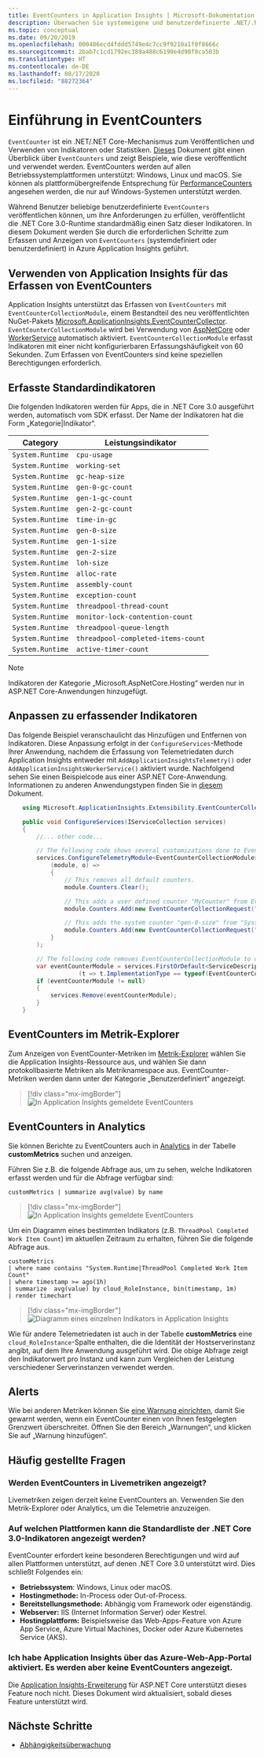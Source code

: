 ```yaml
---
title: EventCounters in Application Insights | Microsoft-Dokumentation
description: Überwachen Sie systemeigene und benutzerdefinierte .NET/.NET Core-EventCounters in Application Insights.
ms.topic: conceptual
ms.date: 09/20/2019
ms.openlocfilehash: 000486ecd4fddd5749e4c7cc9f9210a1f0f8666c
ms.sourcegitcommit: 2bab7c1cd1792ec389a488c6190e4d90f8ca503b
ms.translationtype: HT
ms.contentlocale: de-DE
ms.lasthandoff: 08/17/2020
ms.locfileid: "88272364"
---
```

# <a name="eventcounters-introduction"></a>Einführung in EventCounters

`EventCounter` ist ein .NET/.NET Core-Mechanismus zum Veröffentlichen und Verwenden von Indikatoren oder Statistiken. [Dieses](https://github.com/dotnet/runtime/blob/master/src/libraries/System.Diagnostics.Tracing/documentation/EventCounterTutorial.md) Dokument gibt einen Überblick über `EventCounters` und zeigt Beispiele, wie diese veröffentlicht und verwendet werden. EventCounters werden auf allen Betriebssystemplattformen unterstützt: Windows, Linux und macOS. Sie können als plattformübergreifende Entsprechung für [PerformanceCounters](/dotnet/api/system.diagnostics.performancecounter) angesehen werden, die nur auf Windows-Systemen unterstützt werden.

Während Benutzer beliebige benutzerdefinierte `EventCounters` veröffentlichen können, um ihre Anforderungen zu erfüllen, veröffentlicht die .NET Core 3.0-Runtime standardmäßig einen Satz dieser Indikatoren. In diesem Dokument werden Sie durch die erforderlichen Schritte zum Erfassen und Anzeigen von `EventCounters` (systemdefiniert oder benutzerdefiniert) in Azure Application Insights geführt.

## <a name="using-application-insights-to-collect-eventcounters"></a>Verwenden von Application Insights für das Erfassen von EventCounters

Application Insights unterstützt das Erfassen von `EventCounters` mit `EventCounterCollectionModule`, einem Bestandteil des neu veröffentlichten NuGet-Pakets [Microsoft.ApplicationInsights.EventCounterCollector](https://www.nuget.org/packages/Microsoft.ApplicationInsights.EventCounterCollector). `EventCounterCollectionModule` wird bei Verwendung von [AspNetCore](asp-net-core.md) oder [WorkerService](worker-service.md) automatisch aktiviert. `EventCounterCollectionModule` erfasst Indikatoren mit einer nicht konfigurierbaren Erfassungshäufigkeit von 60 Sekunden. Zum Erfassen von EventCounters sind keine speziellen Berechtigungen erforderlich.

## <a name="default-counters-collected"></a>Erfasste Standardindikatoren

Die folgenden Indikatoren werden für Apps, die in .NET Core 3.0 ausgeführt werden, automatisch vom SDK erfasst. Der Name der Indikatoren hat die Form „Kategorie|Indikator“.

|Category | Leistungsindikator|
|---------------|-------|
|`System.Runtime` | `cpu-usage` |
|`System.Runtime` | `working-set` |
|`System.Runtime` | `gc-heap-size` |
|`System.Runtime` | `gen-0-gc-count` |
|`System.Runtime` | `gen-1-gc-count` |
|`System.Runtime` | `gen-2-gc-count` |
|`System.Runtime` | `time-in-gc` |
|`System.Runtime` | `gen-0-size` |
|`System.Runtime` | `gen-1-size` |
|`System.Runtime` | `gen-2-size` |
|`System.Runtime` | `loh-size` |
|`System.Runtime` | `alloc-rate` |
|`System.Runtime` | `assembly-count` |
|`System.Runtime` | `exception-count` |
|`System.Runtime` | `threadpool-thread-count` |
|`System.Runtime` | `monitor-lock-contention-count` |
|`System.Runtime` | `threadpool-queue-length` |
|`System.Runtime` | `threadpool-completed-items-count` |
|`System.Runtime` | `active-timer-count` |

> [!NOTE]
> Indikatoren der Kategorie „Microsoft.AspNetCore.Hosting“ werden nur in ASP.NET Core-Anwendungen hinzugefügt.

## <a name="customizing-counters-to-be-collected"></a>Anpassen zu erfassender Indikatoren

Das folgende Beispiel veranschaulicht das Hinzufügen und Entfernen von Indikatoren. Diese Anpassung erfolgt in der `ConfigureServices`-Methode Ihrer Anwendung, nachdem die Erfassung von Telemetriedaten durch Application Insights entweder mit `AddApplicationInsightsTelemetry()` oder `AddApplicationInsightsWorkerService()` aktiviert wurde. Nachfolgend sehen Sie einen Beispielcode aus einer ASP.NET Core-Anwendung. Informationen zu anderen Anwendungstypen finden Sie in [diesem](worker-service.md#configuring-or-removing-default-telemetrymodules) Dokument.

```csharp
    using Microsoft.ApplicationInsights.Extensibility.EventCounterCollector;

    public void ConfigureServices(IServiceCollection services)
    {
        //... other code...

        // The following code shows several customizations done to EventCounterCollectionModule.
        services.ConfigureTelemetryModule<EventCounterCollectionModule>(
            (module, o) =>
            {
                // This removes all default counters.
                module.Counters.Clear();

                // This adds a user defined counter "MyCounter" from EventSource named "MyEventSource"
                module.Counters.Add(new EventCounterCollectionRequest("MyEventSource", "MyCounter"));

                // This adds the system counter "gen-0-size" from "System.Runtime"
                module.Counters.Add(new EventCounterCollectionRequest("System.Runtime", "gen-0-size"));
            }
        );

        // The following code removes EventCounterCollectionModule to disable the module completely.
        var eventCounterModule = services.FirstOrDefault<ServiceDescriptor>
                    (t => t.ImplementationType == typeof(EventCounterCollectionModule));
        if (eventCounterModule != null)
        {
            services.Remove(eventCounterModule);
        }
    }
```

## <a name="event-counters-in-metric-explorer"></a>EventCounters im Metrik-Explorer

Zum Anzeigen von EventCounter-Metriken im [Metrik-Explorer](../platform/metrics-charts.md) wählen Sie die Application Insights-Ressource aus, und wählen Sie dann protokollbasierte Metriken als Metriknamespace aus. EventCounter-Metriken werden dann unter der Kategorie „Benutzerdefiniert“ angezeigt.

> [!div class="mx-imgBorder"]
> ![In Application Insights gemeldete EventCounters](./media/event-counters/metrics-explorer-counter-list.png)

## <a name="event-counters-in-analytics"></a>EventCounters in Analytics

Sie können Berichte zu EventCounters auch in [Analytics](../log-query/log-query-overview.md) in der Tabelle **customMetrics** suchen und anzeigen.

Führen Sie z.B. die folgende Abfrage aus, um zu sehen, welche Indikatoren erfasst werden und für die Abfrage verfügbar sind:

```Kusto
customMetrics | summarize avg(value) by name
```

> [!div class="mx-imgBorder"]
> ![In Application Insights gemeldete EventCounters](./media/event-counters/analytics-event-counters.png)

Um ein Diagramm eines bestimmten Indikators (z.B. `ThreadPool Completed Work Item Count`) im aktuellen Zeitraum zu erhalten, führen Sie die folgende Abfrage aus.

```Kusto
customMetrics 
| where name contains "System.Runtime|ThreadPool Completed Work Item Count"
| where timestamp >= ago(1h)
| summarize  avg(value) by cloud_RoleInstance, bin(timestamp, 1m)
| render timechart
```
> [!div class="mx-imgBorder"]
> ![Diagramm eines einzelnen Indikators in Application Insights](./media/event-counters/analytics-completeditems-counters.png)

Wie für andere Telemetriedaten ist auch in der Tabelle **customMetrics** eine `cloud_RoleInstance`-Spalte enthalten, die die Identität der Hostserverinstanz angibt, auf dem Ihre Anwendung ausgeführt wird. Die obige Abfrage zeigt den Indikatorwert pro Instanz und kann zum Vergleichen der Leistung verschiedener Serverinstanzen verwendet werden.

## <a name="alerts"></a>Alerts
Wie bei anderen Metriken können Sie [eine Warnung einrichten](../platform/alerts-log.md), damit Sie gewarnt werden, wenn ein EventCounter einen von Ihnen festgelegten Grenzwert überschreitet. Öffnen Sie den Bereich „Warnungen“, und klicken Sie auf „Warnung hinzufügen“.

## <a name="frequently-asked-questions"></a>Häufig gestellte Fragen

### <a name="can-i-see-eventcounters-in-live-metrics"></a>Werden EventCounters in Livemetriken angezeigt?

Livemetriken zeigen derzeit keine EventCounters an. Verwenden Sie den Metrik-Explorer oder Analytics, um die Telemetrie anzuzeigen.

### <a name="which-platforms-can-i-see-the-default-list-of-net-core-30-counters"></a>Auf welchen Plattformen kann die Standardliste der .NET Core 3.0-Indikatoren angezeigt werden?

EventCounter erfordert keine besonderen Berechtigungen und wird auf allen Plattformen unterstützt, auf denen .NET Core 3.0 unterstützt wird. Dies schließt Folgendes ein:

* **Betriebssystem**: Windows, Linux oder macOS.
* **Hostingmethode:** In-Process oder Out-of-Process.
* **Bereitstellungsmethode:** Abhängig vom Framework oder eigenständig.
* **Webserver:** IIS (Internet Information Server) oder Kestrel.
* **Hostingplattform:** Beispielsweise das Web-Apps-Feature von Azure App Service, Azure Virtual Machines, Docker oder Azure Kubernetes Service (AKS).

### <a name="i-have-enabled-application-insights-from-azure-web-app-portal-but-i-cant-see-eventcounters"></a>Ich habe Application Insights über das Azure-Web-App-Portal aktiviert. Es werden aber keine EventCounters angezeigt.

 Die [Application Insights-Erweiterung](./azure-web-apps.md) für ASP.NET Core unterstützt dieses Feature noch nicht. Dieses Dokument wird aktualisiert, sobald dieses Feature unterstützt wird.

## <a name="next-steps"></a><a name="next"></a>Nächste Schritte

* [Abhängigkeitsüberwachung](./asp-net-dependencies.md)

